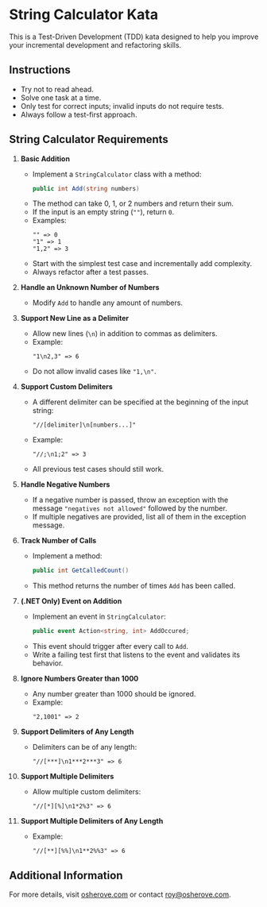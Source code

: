 # String Calculator Kata

This is a Test-Driven Development (TDD) kata designed to help you improve your incremental development and refactoring skills.

## Instructions

- Try not to read ahead.
- Solve one task at a time.
- Only test for correct inputs; invalid inputs do not require tests.
- Always follow a test-first approach.

## String Calculator Requirements

1. **Basic Addition**  
   - Implement a `StringCalculator` class with a method:
     ```csharp
     public int Add(string numbers)
     ```
   - The method can take 0, 1, or 2 numbers and return their sum.
   - If the input is an empty string (`""`), return `0`.
   - Examples:
     ```
     "" => 0
     "1" => 1
     "1,2" => 3
     ```
   - Start with the simplest test case and incrementally add complexity.
   - Always refactor after a test passes.

2. **Handle an Unknown Number of Numbers**  
   - Modify `Add` to handle any amount of numbers.

3. **Support New Line as a Delimiter**  
   - Allow new lines (`\n`) in addition to commas as delimiters.
   - Example:
     ```
     "1\n2,3" => 6
     ```
   - Do not allow invalid cases like `"1,\n"`.

4. **Support Custom Delimiters**  
   - A different delimiter can be specified at the beginning of the input string:
     ```
     "//[delimiter]\n[numbers...]"
     ```
   - Example:
     ```
     "//;\n1;2" => 3
     ```
   - All previous test cases should still work.

5. **Handle Negative Numbers**  
   - If a negative number is passed, throw an exception with the message `"negatives not allowed"` followed by the number.
   - If multiple negatives are provided, list all of them in the exception message.

6. **Track Number of Calls**  
   - Implement a method:
     ```csharp
     public int GetCalledCount()
     ```
   - This method returns the number of times `Add` has been called.

7. **(.NET Only) Event on Addition**  
   - Implement an event in `StringCalculator`:
     ```csharp
     public event Action<string, int> AddOccured;
     ```
   - This event should trigger after every call to `Add`.
   - Write a failing test first that listens to the event and validates its behavior.

8. **Ignore Numbers Greater than 1000**  
   - Any number greater than 1000 should be ignored.
   - Example:
     ```
     "2,1001" => 2
     ```

9. **Support Delimiters of Any Length**  
   - Delimiters can be of any length:
     ```
     "//[***]\n1***2***3" => 6
     ```

10. **Support Multiple Delimiters**  
    - Allow multiple custom delimiters:
      ```
      "//[*][%]\n1*2%3" => 6
      ```

11. **Support Multiple Delimiters of Any Length**  
    - Example:
      ```
      "//[**][%%]\n1**2%%3" => 6
      ```

## Additional Information

For more details, visit [osherove.com](https://osherove.com) or contact [roy@osherove.com](mailto:roy@osherove.com).
